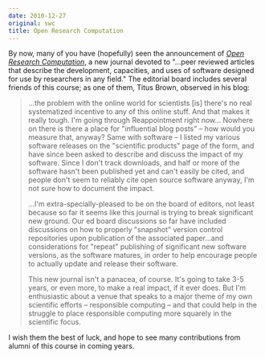 ```yaml
---
date: 2010-12-27
original: swc
title: Open Research Computation
---
```

<p>By now, many of you have (hopefully) seen the announcement of <a href="http://www.openresearchcomputation.com/"><em>Open Research Computation</em></a>, a new journal devoted to "…peer reviewed articles that describe the development, capacities, and  uses of software designed for use by researchers in any field." The editorial board includes several friends of this course; as one of them, Titus Brown, observed in his blog:</p>
<blockquote><p>…the problem with the online world for scientists [is] there's no real systematized incentive to any of this online stuff.  And that makes it really tough.  I'm going through Reappointment right now… Nowhere on there is there a place for "influential blog posts" – how would you measure that, anyway?  Same with software – I listed my various software releases on the "scientific products" page of the form, and have since been asked to describe and discuss the impact of my software.  Since I don't track downloads, and half or more of the software hasn't been published yet and can't easily be cited, and people don't seem to reliably cite open source software anyway, I'm not sure how to document the impact.</p>
<p>…I'm extra-specially-pleased to be on the board of editors, not least because so far it seems like this journal is trying to break significant new ground.  Our ed board discussions so far have included discussions on how to properly "snapshot" version control repositories upon publication of the associated paper…and considerations for "repeat" publishing of significant new software versions, as the software matures, in order to help encourage people to actually update and release their software.</p>
<p>This new journal isn't a panacea, of course.  It's going to take 3-5 years, or even more, to make a real impact, if it ever does.  But I'm enthusiastic about a venue that speaks to a major theme of my own scientific efforts – responsible computing – and that could help in the struggle to place responsible computing more squarely in the scientific focus.</p></blockquote>
<p>I wish them the best of luck, and hope to see many contributions from alumni of this course in coming years.</p>
